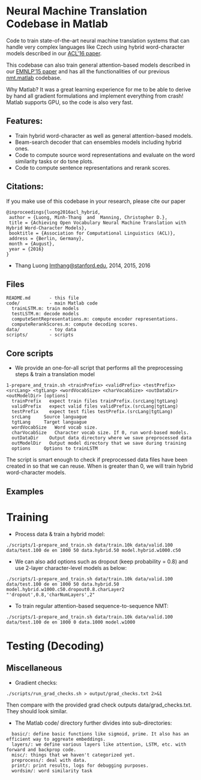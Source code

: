 Neural Machine Translation Codebase in Matlab 
====================================================================

Code to train state-of-the-art neural machine translation systems that can
handle very complex languages like Czech using hybrid word-character models described in our 
<a href="http://nlp.stanford.edu/pubs/luong2016acl_hybrid.pdf">ACL'16 paper</a>. 

This codebase can also train general attention-based models described in our
<a href="http://nlp.stanford.edu/pubs/emnlp15_attn.pdf">EMNLP'15 paper</a> and
has all the functionalities of our previous 
<a href="https://github.com/lmthang/nmt.matlab">nmt.matlab</a> codebase.

Why Matlab? It was a great learning experience for me to be able to derive by
hand all gradient formulations and implement everything from crash! 
Matlab supports GPU, so the code is also very fast.

## Features:
- Train hybrid word-character as well as general attention-based models.
- Beam-search decoder that can ensembles models including hybrid ones.
- Code to compute source word representations and evaluate on the word
  similarity tasks or do tsne plots.
- Code to compute sentence representations and rerank scores.

## Citations:
If you make use of this codebase in your research, please cite our paper
```
@inproceedings{luong2016acl_hybrid,
 author = {Luong, Minh-Thang  and  Manning, Christopher D.},
 title = {Achieving Open Vocabulary Neural Machine Translation with Hybrid Word-Character Models},
 booktitle = {Association for Computational Linguistics (ACL)},
 address = {Berlin, Germany},
 month = {August},
 year = {2016}
}

```

- Thang Luong <lmthang@stanford.edu>, 2014, 2015, 2016

## Files

```
README.md       - this file
code/           - main Matlab code
  trainLSTM.m: train models
  testLSTM.m: decode models
  computeSentRepresentations.m: compute encoder representations.
  computeRerankScores.m: compute decoding scores.
data/           - toy data
scripts/        - scripts
```
## Core scripts 
- We provide an one-for-all script that performs all the preprocessing steps & train a translation model
```
1-prepare_and_train.sh <trainPrefix> <validPrefix> <testPrefix> <srcLang> <tgtLang> <wordVocabSize> <charVocabSize> <outDataDir> <outModelDir> [options]
  trainPrefix   expect train files trainPrefix.(srcLang|tgtLang)
  validPrefix   expect valid files validPrefix.(srcLang|tgtLang)
  testPrefix    expect test files testPrefix.(srcLang|tgtLang)
  srcLang     Source languague
  tgtLang     Target languague
  wordVocabSize   Word vocab size.
  charVocabSize   Character vocab size. If 0, run word-based models.
  outDataDir    Output data directory where we save preprocessed data
  outModelDir   Output model directory that we save during training
  options     Options to trainLSTM
```
The script is smart enough to check if preprocessed data files have been created in <outDataDir> so that we can reuse. When <charVocabSize> is greater than 0, we will train hybrid word-character models.

## Examples
# Training
- Process data & train a hybrid model:
```
./scripts/1-prepare_and_train.sh data/train.10k data/valid.100 data/test.100 de en 1000 50 data.hybrid.50 model.hybrid.w1000.c50
```

- We can also add options such as dropout (keep probability = 0.8) and use 2-layer character-level models as below:
```
./scripts/1-prepare_and_train.sh data/train.10k data/valid.100 data/test.100 de en 1000 50 data.hybrid.50 model.hybrid.w1000.c50.dropout0.8.charLayer2 "'dropout',0.8,'charNumLayers',2"
```

- To train regular attention-based sequence-to-sequence NMT:
```
./scripts/1-prepare_and_train.sh data/train.10k data/valid.100 data/test.100 de en 1000 0 data.1000 model.w1000
```

# Testing (Decoding)

## Miscellaneous
- Gradient checks:
```
./scripts/run_grad_checks.sh > output/grad_checks.txt 2>&1
```
Then compare with the provided grad check outputs data/grad_checks.txt. They should look similar.

- The Matlab code/ directory further divides into sub-directories:
```
  basic/: define basic functions like sigmoid, prime. It also has an efficient way to aggreate embeddings.
  layers/: we define various layers like attention, LSTM, etc. with forward and backprop code.
  misc/: things that we haven't categorized yet.
  preprocess/: deal with data.
  print/: print results, logs for debugging purposes.
  wordsim/: word similarity task 
```

